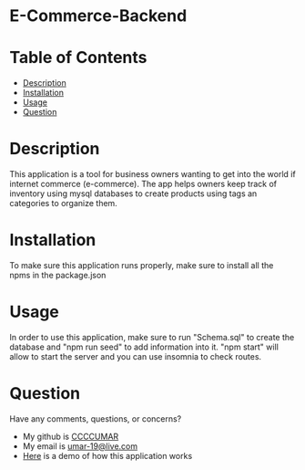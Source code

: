 # E-Commerce-Backend


# Table of Contents
- [Description](#description)
- [Installation](#installation)
- [Usage](#usage)
- [Question](#question)


# Description [](#description)
 This application is a tool for business owners wanting to get into the world if internet commerce (e-commerce). The app helps owners keep track of inventory using mysql databases to create products using tags an categories to organize them.



# Installation[](#installation)

To make sure this application runs properly, make sure to install all the npms in the package.json

# Usage[](#usage)

In order to use this application, make sure to run "Schema.sql" to create the database and "npm run seed"  to add information into it. "npm start" will allow to start the server and you can use insomnia to check routes.



# Question [](#question)

Have any comments, questions, or concerns?
 
 - My github is [CCCCUMAR](https://github.com/CCCCUMAR)
 - My email is umar-19@live.com
 - [Here](https://watch.screencastify.com/v/lq1E4Pd5jzZhgW3Fcl1U) is a demo of how this application works


